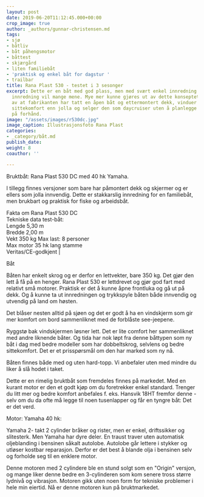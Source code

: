 ```yaml
---
layout: post
date: 2019-06-20T11:12:45.000+00:00
crop_image: true
author: _authors/gunnar-christensen.md
tags:
- sjø
- båtliv
- båt påhengsmotor
- båttest
- skjærgård
- liten familiebåt
- 'praktisk og enkel båt for dagstur '
- trailbar
title: Rana Plast 530 - testet i 3 sesonger
excerpt: Dette er en båt med god plass, men med svært enkel innredning. For enkel
  innredning vil mange mene. Mye mer kunne gjøres ut av dette konseptet. Du har følelsen
  av at fabrikanten har tatt en åpen båt og ettermontert dekk, vinduer og noe bedre
  sittekomfort enn jolla og selger den som daycruiser uten å planlegge særlig mye
  på forhånd.
image: "/assets/images/r530dc.jpg"
image_caption: Illustrasjonsfoto Rana Plast
categories:
- _category/båt.md
publish_date: 
weight: 8
coauthor: ''

---
```

Bruktbåt: Rana Plast 530 DC med 40 hk Yamaha.

I tillegg finnes versjoner som bare har påmontert dekk og skjermer og er ellers som jolla innvendig. Dette er stakkarslig innredning for en familiebåt, men brukbart og praktisk for fiske og arbeidsbåt.

Fakta om Rana Plast 530 DC  
Tekniske data test-båt:  
Lengde 5,30 m  
Bredde 2,00 m  
Vekt 350 kg
Max last: 8 personer  
Max motor 35 hk lang stamme  
Veritas/CE-godkjent |

Båt

Båten har enkelt skrog og er derfor en lettvekter, bare 350 kg. Det gjør den lett å få på en henger. Rana Plast 530 er lettdrevet og gjør god fart med relativt små motorer. Praktisk er det å kunne åpne frontluka og gå ut på dekk. Og å kunne ta ut innredningen og trykkspyle båten både innvendig og utvendig på land om høsten.

Det blåser nesten alltid på sjøen og det er godt å ha en vindskjerm som gir mer komfort om bord sammenliknet med de forblåste see-jeepene.  

Ryggstø bak vindskjermen løsner lett. Det er lite comfort her sammenliknet med andre liknende båter. Og tida har nok løpt fra denne båttypen som ny båt i dag med bedre modeller som har dobbeltskrog, selvlens og bedre sittekomfort. Det er et prisspørsmål om den har marked som ny nå. 

Båten finnes både med og uten hard-topp. Vi anbefaler uten med mindre du liker å slå hodet i taket. 

Dette er en rimelig bruktbåt som fremdeles finnes på markedet. Med en kurant motor er den et godt kjøp om du foretrekker enkel standard. Trenger du litt mer og bedre komfort anbefales f. eks. Hansvik 18HT fremfor denne - selv om du da ofte må legge til noen tusenlapper og får en tyngre båt: Det er det verd.

Motor: Yamaha 40 hk:

Yamaha 2- takt 2 cylinder bråker og rister, men er enkel, driftssikker og slitesterk. Men Yamaha har dyre deler. En traust traver uten automatisk oljeblanding i bensinen såkalt autolobe. Autolobe går lettere i stykker og utløser kostbar reparasjon. Derfor er det best å blande olja i bensinen selv og forholde seg til en enklere motor.

Denne motoren med 2 cylindere ble en stund solgt som en "Origin" versjon, og mange liker denne bedre en 3-cylinderen som kom senere tross større lydnivå og vibrasjon. Motoren gikk uten noen form for tekniske problemer i hele min eiertid. Nå er denne motoren kun på bruktmarkedet.